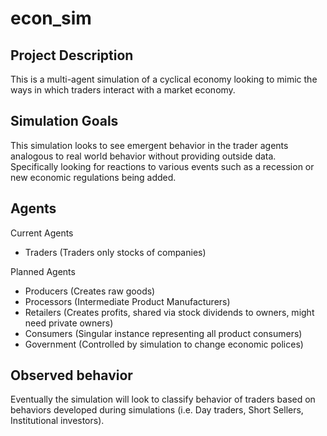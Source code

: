 # econ_sim
## Project Description
This is a multi-agent simulation of a cyclical economy looking to mimic the ways in which traders interact with a market economy.

## Simulation Goals
This simulation looks to see emergent behavior in the trader agents analogous to real world behavior without providing outside data. Specifically looking for reactions to various events such as a recession or new economic regulations being added.

## Agents
Current Agents
* Traders (Traders only stocks of companies)

Planned Agents
* Producers (Creates raw goods)
* Processors (Intermediate Product Manufacturers)
* Retailers (Creates profits, shared via stock dividends to owners, might need private owners)
* Consumers (Singular instance representing all product consumers)
* Government (Controlled by simulation to change economic polices)

## Observed behavior
Eventually the simulation will look to classify behavior of traders based on behaviors developed during simulations (i.e. Day traders, Short Sellers, Institutional investors).